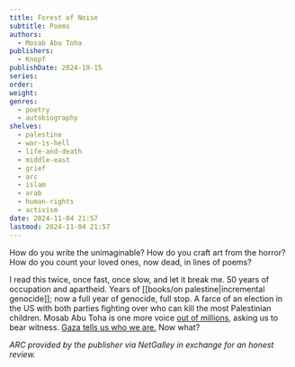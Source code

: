 ```yaml
---
title: Forest of Noise
subtitle: Poems
authors:
  - Mosab Abu Toha
publishers:
  - Knopf
publishDate: 2024-10-15
series: 
order: 
weight: 
genres:
  - poetry
  - autobiography
shelves:
  - palestine
  - war-is-hell
  - life-and-death
  - middle-east
  - grief
  - arc
  - islam
  - arab
  - human-rights
  - activism
date: 2024-11-04 21:57
lastmod: 2024-11-04 21:57
---
```

How do you write the unimaginable? How do you craft art from the horror? How do you count your loved ones, now dead, in lines of poems? 

I read this twice, once fast, once slow, and let it break me. 50 years of occupation and apartheid. Years of [[books/on palestine|incremental genocide]]; now a full year of genocide, full stop. A farce of an election in the US with both parties fighting over who can kill the most Palestinian children. Mosab Abu Toha is one more voice [out of millions](https://www.medialens.org/2024/everyone-in-gaza-is-sick-injured-or-both-israels-2-1-million-victims/), asking us to bear witness. [Gaza tells us who we are.](https://caitlinjohnstone.com.au/2024/11/05/gaza-tells-us-who-we-are/) Now what?

*ARC provided by the publisher via NetGalley in exchange for an honest review.*